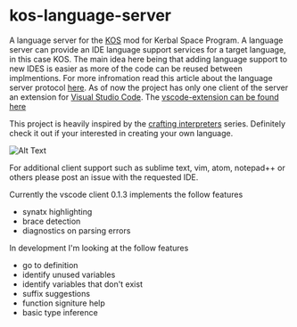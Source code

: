# kos-language-server

A language server for the [KOS](https://github.com/KSP-KOS/KOS) mod for Kerbal Space Program. A language server can provide an IDE language support services for a target language, in this case KOS. The main idea here being that adding language support to new IDES is easier as more of the code can be reused between implmentions. For more infromation read this article about the language server protocol [here](https://langserver.org/). As of now the project has only one client of the server an extension for [Visual Studio Code](https://code.visualstudio.com/). The [vscode-extension can be found here](https://marketplace.visualstudio.com/items?itemName=JohnChabot.kos-vscode)

This project is heavily inspired by the [crafting interpreters](http://craftinginterpreters.com/) series. Definitely check it out if your interested in creating your own language.

![Alt Text](https://i.imgur.com/Xh5yXJi.gif)

For additional client support such as sublime text, vim, atom, notepad++ or others please post an issue with the requested IDE. 

Currently the vscode client 0.1.3 implements the follow features
- synatx highlighting
- brace detection
- diagnostics on parsing errors

In development I'm looking at the follow features
- go to definition
- identify unused variables
- identify variables that don't exist
- suffix suggestions
- function signiture help
- basic type inference 
